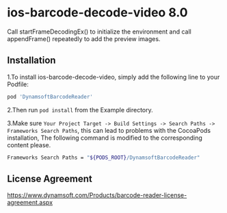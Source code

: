 # ios-barcode-decode-video 8.0

Call startFrameDecodingEx() to initialize the environment and call appendFrame() repeatedly to add the preview images.

## Installation

1.To install ios-barcode-decode-video, simply add the following line to your Podfile:

```bash
pod 'DynamsoftBarcodeReader'
```

2.Then run `pod install` from the Example directory.

3.Make sure `Your Project Target -> Build Settings -> Search Paths -> Frameworks Search Paths`, this can lead to problems with the CocoaPods installation, The following command is modified to the corresponding content please.
```bash
Frameworks Search Paths = "${PODS_ROOT}/DynamsoftBarcodeReader"
```

## License Agreement
https://www.dynamsoft.com/Products/barcode-reader-license-agreement.aspx
